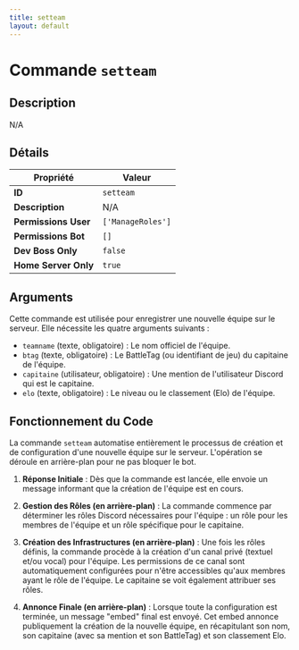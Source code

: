 ```yaml
---
title: setteam
layout: default
---
```


# Commande `setteam`

## Description

N/A

## Détails

| Propriété | Valeur |
| --- | --- |
| **ID** | `setteam` |
| **Description** | N/A |
| **Permissions User** | `['ManageRoles']` |
| **Permissions Bot** | `[]` |
| **Dev Boss Only** | `false` |
| **Home Server Only** | `true` |

## Arguments

Cette commande est utilisée pour enregistrer une nouvelle équipe sur le serveur. Elle nécessite les quatre arguments suivants :

-   `teamname` (texte, obligatoire) : Le nom officiel de l'équipe.
-   `btag` (texte, obligatoire) : Le BattleTag (ou identifiant de jeu) du capitaine de l'équipe.
-   `capitaine` (utilisateur, obligatoire) : Une mention de l'utilisateur Discord qui est le capitaine.
-   `elo` (texte, obligatoire) : Le niveau ou le classement (Elo) de l'équipe.

## Fonctionnement du Code

La commande `setteam` automatise entièrement le processus de création et de configuration d'une nouvelle équipe sur le serveur. L'opération se déroule en arrière-plan pour ne pas bloquer le bot.

1.  **Réponse Initiale** : Dès que la commande est lancée, elle envoie un message informant que la création de l'équipe est en cours.

2.  **Gestion des Rôles (en arrière-plan)** : La commande commence par déterminer les rôles Discord nécessaires pour l'équipe : un rôle pour les membres de l'équipe et un rôle spécifique pour le capitaine.

3.  **Création des Infrastructures (en arrière-plan)** : Une fois les rôles définis, la commande procède à la création d'un canal privé (textuel et/ou vocal) pour l'équipe. Les permissions de ce canal sont automatiquement configurées pour n'être accessibles qu'aux membres ayant le rôle de l'équipe. Le capitaine se voit également attribuer ses rôles.

4.  **Annonce Finale (en arrière-plan)** : Lorsque toute la configuration est terminée, un message "embed" final est envoyé. Cet embed annonce publiquement la création de la nouvelle équipe, en récapitulant son nom, son capitaine (avec sa mention et son BattleTag) et son classement Elo.
